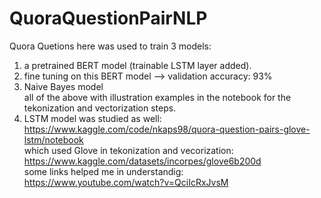 # QuoraQuestionPairNLP
Quora Quetions here was used to train 3 models:
1. a pretrained BERT model (trainable LSTM layer added).
2. fine tuning on this BERT model --> validation accuracy: 93%
3. Naive Bayes model
   <br /> all of the above with illustration examples in the notebook for the tekonization and vectorization steps.
4. LSTM model was studied as well: https://www.kaggle.com/code/nkaps98/quora-question-pairs-glove-lstm/notebook
   <br />which used Glove in tekonization and vecorization: https://www.kaggle.com/datasets/incorpes/glove6b200d
   <br />some links helped me in understandig: https://www.youtube.com/watch?v=QciIcRxJvsM
